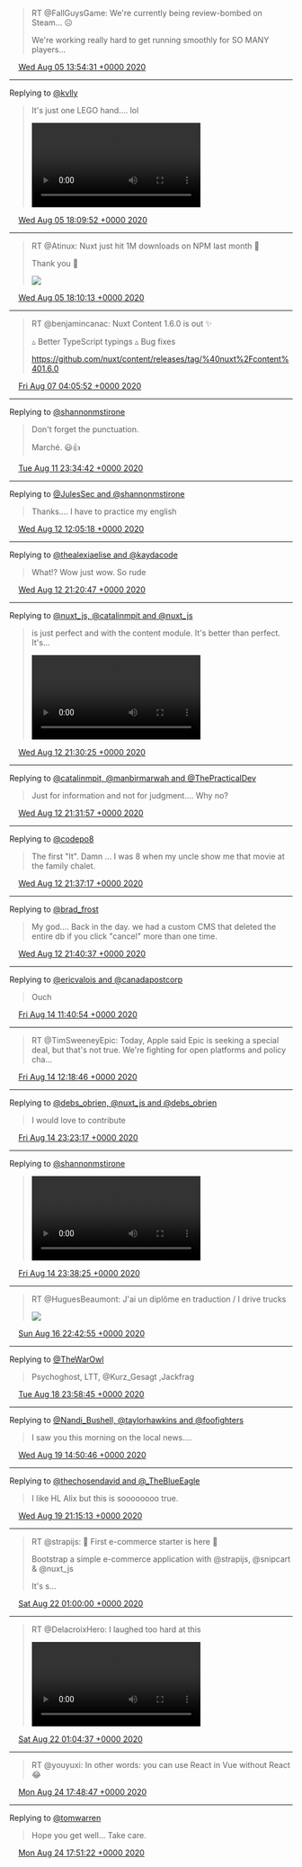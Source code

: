 > RT @FallGuysGame: We're currently being review-bombed on Steam... ☹️
>
> We're working really hard to get running smoothly for SO MANY players…

<img src="/media/tweet.ico" width="12" /> [Wed Aug 05 13:54:31 +0000 2020](https://twitter.com/eduplessis/status/1291009694329430016)

----

Replying to [@kvlly](https://twitter.com/kvlly/status/1291055281611382785)

> It's just one LEGO hand.... lol
>
> <video controls><source src="/media/1291073956175323136-EerQ6tYXsAEQB_N.mp4">Your browser does not support the video tag.</video>

<img src="/media/tweet.ico" width="12" /> [Wed Aug 05 18:09:52 +0000 2020](https://twitter.com/eduplessis/status/1291073956175323136)

----

> RT @Atinux: Nuxt just hit 1M downloads on NPM last month 🤯
>
> Thank you 💚
>
> ![](/media/1291074045019136001-EepPYMXXoAAjLQM.png)

<img src="/media/tweet.ico" width="12" /> [Wed Aug 05 18:10:13 +0000 2020](https://twitter.com/eduplessis/status/1291074045019136001)

----

> RT @benjamincanac: Nuxt Content 1.6.0 is out ✨
>
> ▵ Better TypeScript typings
> ▵ Bug fixes
>
> https://github.com/nuxt/content/releases/tag/%40nuxt%2Fcontent%401.6.0

<img src="/media/tweet.ico" width="12" /> [Fri Aug 07 04:05:52 +0000 2020](https://twitter.com/eduplessis/status/1291586330154196992)

----

Replying to [@shannonmstirone](https://twitter.com/shannonmstirone/status/1293319388569849856)

> Don't forget the punctuation.
>
> Marché. 😃👍

<img src="/media/tweet.ico" width="12" /> [Tue Aug 11 23:34:42 +0000 2020](https://twitter.com/eduplessis/status/1293330028760117248)

----

Replying to [@JulesSec and @shannonmstirone](https://twitter.com/@JulesSec/status/1293491856928649216)

> Thanks.... I have to practice my english

<img src="/media/tweet.ico" width="12" /> [Wed Aug 12 12:05:18 +0000 2020](https://twitter.com/eduplessis/status/1293518923762143232)

----

Replying to [@thealexiaelise and @kaydacode](https://twitter.com/@thealexiaelise/status/1293303121440051201)

> What!?  Wow just wow. So rude

<img src="/media/tweet.ico" width="12" /> [Wed Aug 12 21:20:47 +0000 2020](https://twitter.com/eduplessis/status/1293658715552395275)

----

Replying to [@nuxt_js, @catalinmpit and @nuxt_js](https://twitter.com/nuxt_js/status/1293645188162887680)

> is just perfect and with the content module. It's better than perfect. It's...
>
> <video controls><source src="/media/1293661140422209536-EfQB66OXYAMOcIx.mp4">Your browser does not support the video tag.</video>

<img src="/media/tweet.ico" width="12" /> [Wed Aug 12 21:30:25 +0000 2020](https://twitter.com/eduplessis/status/1293661140422209536)

----

Replying to [@catalinmpit, @manbirmarwah and @ThePracticalDev](https://twitter.com/catalinmpit/status/1293524355817844737)

> Just for information and not for judgment.... Why no?

<img src="/media/tweet.ico" width="12" /> [Wed Aug 12 21:31:57 +0000 2020](https://twitter.com/eduplessis/status/1293661527753592833)

----

Replying to [@codepo8](https://twitter.com/codepo8/status/1293531978139086849)

> The first "It". Damn ... I was 8 when my uncle show me that movie at the family chalet.

<img src="/media/tweet.ico" width="12" /> [Wed Aug 12 21:37:17 +0000 2020](https://twitter.com/eduplessis/status/1293662866902593537)

----

Replying to [@brad_frost](https://twitter.com/brad_frost/status/1293640765474779137)

> My god.... Back in the day. we had a custom CMS that deleted the entire db if you click "cancel" more than one time.

<img src="/media/tweet.ico" width="12" /> [Wed Aug 12 21:40:37 +0000 2020](https://twitter.com/eduplessis/status/1293663705226514437)

----

Replying to [@ericvalois and @canadapostcorp](https://twitter.com/ericvalois/status/1294227711360106496)

> Ouch

<img src="/media/tweet.ico" width="12" /> [Fri Aug 14 11:40:54 +0000 2020](https://twitter.com/eduplessis/status/1294237558742953989)

----

> RT @TimSweeneyEpic: Today, Apple said Epic is seeking a special deal, but that's not true. We're fighting for open platforms and policy cha…

<img src="/media/tweet.ico" width="12" /> [Fri Aug 14 12:18:46 +0000 2020](https://twitter.com/eduplessis/status/1294247088197447681)

----

Replying to [@debs_obrien, @nuxt_js and @debs_obrien](https://twitter.com/debs_obrien/status/1294373741292658690)

> I would love to contribute

<img src="/media/tweet.ico" width="12" /> [Fri Aug 14 23:23:17 +0000 2020](https://twitter.com/eduplessis/status/1294414320118272000)

----

Replying to [@shannonmstirone](https://twitter.com/shannonmstirone/status/1294368348096966656)

> <video controls><source src="/media/1294418127594205184-EfayatfXgAEaD0Y.mp4">Your browser does not support the video tag.</video>

<img src="/media/tweet.ico" width="12" /> [Fri Aug 14 23:38:25 +0000 2020](https://twitter.com/eduplessis/status/1294418127594205184)

----

> RT @HuguesBeaumont: J'ai un diplôme en traduction / I drive trucks
>
> ![](/media/1295128935886475264-EfkKIouXoAAeIMF.jpg)

<img src="/media/tweet.ico" width="12" /> [Sun Aug 16 22:42:55 +0000 2020](https://twitter.com/eduplessis/status/1295128935886475264)

----

Replying to [@TheWarOwl](https://twitter.com/TheWarOwl/status/1295853033205702664)

> Psychoghost, LTT, @Kurz_Gesagt ,Jackfrag

<img src="/media/tweet.ico" width="12" /> [Tue Aug 18 23:58:45 +0000 2020](https://twitter.com/eduplessis/status/1295872795809918980)

----

Replying to [@Nandi_Bushell, @taylorhawkins and @foofighters](https://twitter.com/Nandi_Bushell/status/1295419281073672195)

> I saw you this morning on the local news....

<img src="/media/tweet.ico" width="12" /> [Wed Aug 19 14:50:46 +0000 2020](https://twitter.com/eduplessis/status/1296097279783383040)

----

Replying to [@thechosendavid and @_TheBlueEagle](https://twitter.com/thechosendavid/status/1296172109849231360)

> I like HL Alix but this is soooooooo true.

<img src="/media/tweet.ico" width="12" /> [Wed Aug 19 21:15:13 +0000 2020](https://twitter.com/eduplessis/status/1296194028606754817)

----

> RT @strapijs: 🚨 First e-commerce starter is here 🚨
>
> Bootstrap a simple e-commerce application with @strapijs, @snipcart &amp; @nuxt_js
>
> It's s…

<img src="/media/tweet.ico" width="12" /> [Sat Aug 22 01:00:00 +0000 2020](https://twitter.com/eduplessis/status/1296975372878254080)

----

> RT @DelacroixHero: I laughed too hard at this
>
> <video controls><source src="/media/1296976537758117889-YauvmV2ncoBVEvPf.mp4">Your browser does not support the video tag.</video>

<img src="/media/tweet.ico" width="12" /> [Sat Aug 22 01:04:37 +0000 2020](https://twitter.com/eduplessis/status/1296976537758117889)

----

> RT @youyuxi: In other words: you can use React in Vue without React 😂

<img src="/media/tweet.ico" width="12" /> [Mon Aug 24 17:48:47 +0000 2020](https://twitter.com/eduplessis/status/1297954019688816640)

----

Replying to [@tomwarren](https://twitter.com/tomwarren/status/1297839254236811264)

> Hope you get well... Take care.

<img src="/media/tweet.ico" width="12" /> [Mon Aug 24 17:51:22 +0000 2020](https://twitter.com/eduplessis/status/1297954668321136644)